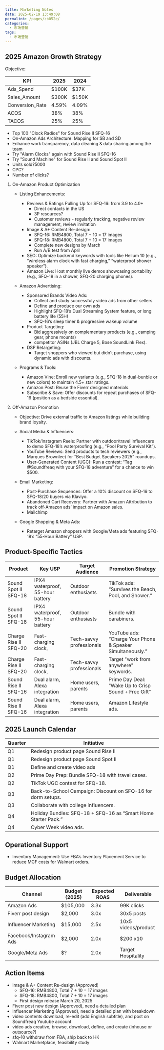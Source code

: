 ```yaml
---
title: Marketing Notes
date: 2025-02-19 13:49:08
permalink: /pages/cb052e/
categories: 
  - 市场营销
tags: 
  - 市场营销
---
```


## 2025 Amazon Growth Strategy

Objective:

| KPI             | 2025  | 2024  |
| --------------- | ----- | ----- |
| Ads_Spend       | $100K | $37K  |
| Sales_Amount    | $300K | $150K |
| Conversion_Rate | 4.59% | 4.09% |
| ACOS            | 38%   | 38%   |
| TACOS           | 25%   | 25%   |

- Top 100 "Clock Radios" for Sound Rise II SFQ-16
- On-Amazon Ads Architecture: Mapping for SB and SD
- Enhance work transparency, data cleaning & data sharing among the team
- Try "Alarm Clocks" again with Sound Rise II SFQ-16
- Try "Sound Machine" for Sound Rise II and Sound Spot II
- Units sold?5000
- CPC?
- Number of clicks?

1. On-Amazon Product Optimization

   - Listing Enhancements:

     - Reviews & Ratings Pulling Up for SFQ-16: from 3.9 to 4.0+
       - Direct contacts in the US
       - 3P resources?
       - Customer reviews - regularly tracking, negative review management, review invitation
     - Image & A+ Content Re-design:
       - SFQ-16: RMB4800, Total 7 + 10 = 17 images
       - SFQ-18: RMB4800, Total 7 + 10 = 17 images
       * Complete new designs by March
       * Run A/B test from April
     - SEO: Optimize backend keywords with tools like Helium 10 (e.g., “wireless alarm clock with fast charging,” “waterproof shower speaker”).
     - Amazon Live: Host monthly live demos showcasing portability (e.g., SFQ-18 in a shower, SFQ-20 charging phones).

   - Amazon Advertising:

     - Sponsored Brands Video Ads:
       - Collect and study successfuly video ads from other sellers
       - Define and produce our own ads
       - Highlight SFQ-18’s Dual Streaming System feature, or long battery life (55H)
       - SFQ-16’s sleep timer & progressive wakeup volume
     - Product Targeting:
       - Bid aggressively on complementary products (e.g., camping gear, phone mounts)
       - competitor ASINs (JBL Charge 5, Bose SoundLink Flex).
     - DSP Retargeting:
       - Target shoppers who viewed but didn’t purchase, using dynamic ads with discounts.

   - Programs & Tools:

     - Amazon Vine: Enroll new variants (e.g., SFQ-18 in dual-bunble or new colors) to maintain 4.5+ star ratings.
     - Amazon Post: Reuse the Fiverr designed materials
     - Subscribe & Save: Offer discounts for repeat purchases of SFQ-16 (position as a bedside essential).

2. Off-Amazon Promotion

   - Objective: Drive external traffic to Amazon listings while building brand loyalty.

   - Social Media & Influencers:

     - TikTok/Instagram Reels: Partner with outdoor/travel influencers to demo SFQ-18’s waterproofing (e.g., “Pool Party Survival Kit”).
     - YouTube Reviews: Send products to tech reviewers (e.g., Marques Brownlee) for “Best Budget Speakers 2025” roundups.
     - User-Generated Content (UGC): Run a contest: “Tag @Soundfreaq with your SFQ-18 adventure” for a chance to win $500.

   - Email Marketing:

     - Post-Purchase Sequences: Offer a 10% discount on SFQ-16 to SFQ-18/20 buyers via Klaviyo.
     - Abandoned Cart Recovery: Partner with Amazon Attribution to track off-Amazon ads’ impact on Amazon sales.
     - Mailchimp

   - Google Shopping & Meta Ads:

     - Retarget Amazon shoppers with Google/Meta ads featuring SFQ-18’s “55-Hour Battery” USP.

## Product-Specific Tactics

| Product               | Key USP                          | Target Audience          | Promotion Strategy                                         |
| --------------------- | -------------------------------- | ------------------------ | ---------------------------------------------------------- |
| Sound Spot II SFQ-18  | IPX4 waterproof, 55-hour battery | Outdoor enthusiasts      | TikTok ads: “Survives the Beach, Pool, and Shower.”        |
| Sound Spot II SFQ-18  | IPX4 waterproof, 55-hour battery | Outdoor enthusiasts      | Bundle with carabiners.                                    |
| Charge Rise II SFQ-20 | Fast-charging clock,             | Tech-savvy professionals | YouTube ads: “Charge Your Phone & Speaker Simultaneously.” |
| Charge Rise II SFQ-20 | Fast-charging clock,             | Tech-savvy professionals | Target "work from anywhere" keywords.                      |
| Sound Rise II SFQ-16  | Dual alarm, Alexa integration    | Home users, parents      | Prime Day Deal: “Wake Up to Crisp Sound + Free Gift”       |
| Sound Rise II SFQ-16  | Dual alarm, Alexa integration    | Home users, parents      | Amazon Lifestyle ads.                                      |

## 2025 Launch Calendar

| Quarter | Initiative                                                     |
| ------- | -------------------------------------------------------------- |
| Q1      | Redesign product page Sound Rise II                            |
| Q1      | Redesign product page Sound Spot II                            |
| Q1      | Define and create video ads                                    |
| Q2      | Prime Day Prep: Bundle SFQ-18 with travel cases.               |
| Q2      | TikTok UGC contest for SFQ-18.                                 |
| Q3      | Back-to-School Campaign: Discount on SFQ-16 for dorm setups.   |
| Q3      | Collaborate with college influencers.                          |
| Q4      | Holiday Bundles: SFQ-18 + SFQ-16 as “Smart Home Starter Pack.” |
| Q4      | Cyber Week video ads.                                          |

## Operational Support

- Inventory Management: Use FBA’s Inventory Placement Service to reduce MCF costs for Walmart orders.

## Budget Allocation

| Channel                | Budget (2025) | Expected ROAS | Deliverable         |
| ---------------------- | ------------- | ------------- | ------------------- |
| Amazon Ads             | $105,000      | 3.3x          | 99K clicks          |
| Fiverr post design     | $2,000        | 3.0x          | 30x5 posts          |
| Influencer Marketing   | $15,000       | 2.5x          | 10x5 videos/product |
| Facebook/Instagram Ads | $2,000        | 2.0x          | $200 x10            |
| Google/Meta Ads        | $?            | 2.0x          | Target Hospitality  |

## Action Items

- Image & A+ Content Re-design (Approved)
  - SFQ-16: RMB4800, Total 7 + 10 = 17 images
  - SFQ-18: RMB4800, Total 7 + 10 = 17 images
  - First design release March 20, 2025
- Fiverr post new design (Approved), need a detailed plan
- Influencer Marketing (Approved), need a detailed plan with breakdown
- video contents download, re-edit (add English subtitle), and post on Soundfreaq Youtube account
- video ads creative, browse, download, define, and create (inhouse or outsource?)
- sfq-10 withdraw from FBA, ship back to HK
- Walmart Marketplace, feasibility study
